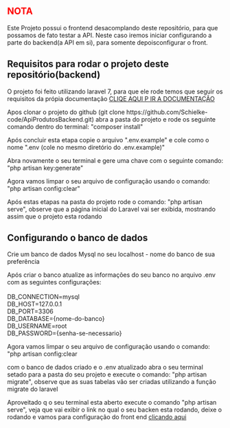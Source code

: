 <h2 style="color:#F00">NOTA</h2>
Este Projeto possui o frontend desacomplando deste repositório, para que possamos de fato testar a  API. Neste caso iremos iniciar configurando a parte do backend(a API em si),   para 
somente depoisconfigurar o front.

<h2>Requisitos para rodar o projeto deste repositório(backend)</h2>
<p>O projeto foi feito utilizando laravel 7, para que ele rode temos que seguir os requisitos da própia documentação <a href="https://laravel.com/docs/7.x/installation#server-requirements"> CLIQE AQUI P IR A DOCUMENTAÇÃO</a></p>
<p>
	Apos clonar o projeto do github (git clone https://github.com/Schielke-code/ApiProdutosBackend.git) abra a pasta do projeto e rode os seguinte comando dentro do terminal:
	"composer install"
</p>
<p>
	Após concluir esta etapa copie o arquivo ".env.example" e cole como o nome ".env (cole no mesmo diretório do .env.example)"
</p>

<p>
	Abra novamente o seu terminal e gere uma chave com o seguinte comando:  "php artisan key:generate"
</p>

<p>
	Agora vamos limpar o seu arquivo de configuração usando o comando:  "php artisan config:clear"
</p>

<p>
	Após estas etapas na pasta do projeto rode o comando: "php artisan serve", observe que a página inicial do Laravel vai ser exibida, mostrando assim que o projeto esta rodando
</p>

<h2>Configurando o banco de dados</h2>

<p>
	Crie um banco de dados Mysql no seu localhost - nome do banco de sua preferência
</p>

<p>
	Após criar o banco atualize as informações do seu banco no arquivo .env com as seguintes configurações:<br/><br/>
	DB_CONNECTION=mysql<br/>
	DB_HOST=127.0.0.1<br/>
	DB_PORT=3306<br/>
	DB_DATABASE={nome-do-banco}<br/>
	DB_USERNAME=root<br/>
	DB_PASSWORD={senha-se-necessario}<br/>
</p>
<p>
	Agora vamos limpar o seu arquivo de configuração usando o comando: "php artisan config:clear
</p>
<p>
	com o banco de dados criado e o .env atualizado abra o seu terminal setado para a pasta do seu projeto e execute o comando: "php artisan migrate", observe que as suas tabelas vão ser criadas utilizando a função migrate do laravel
</p>

<p>
   Aproveitado q o seu terminal esta aberto execute o comando "php artisan serve", veja que vai exibir o link no qual o seu backen esta rodando, deixe o rodando e vamos para configuração do front end
   <a href="https://github.com/Schielke-code/ApiProdutosFrontend" target="_blank">clicando aqui</a>
</p>
